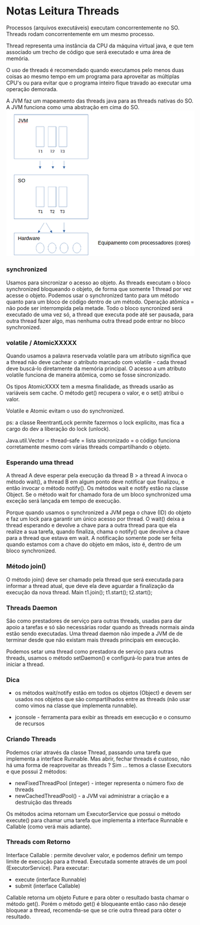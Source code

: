 # Notas Leitura Threads

Processos (arquivos executáveis) executam concorrentemente no SO. Threads rodam concorrentemente em um mesmo processo.

Thread representa uma instância da CPU da máquina virtual java, e que tem associado um trecho de código que será executado e uma área de memória.

O uso de threads é recomendado quando executamos pelo menos duas coisas ao mesmo tempo em um programa para aproveitar as múltiplas CPU's ou para evitar que o programa inteiro fique travado ao executar uma operação demorada.

A JVM faz um mapeamento das threads java para as threads nativas do SO. A JVM funciona como uma abstração em cima do SO.
![imagem](threads_1.png)

### synchronized

Usamos para sincronizar o acesso ao objeto. As threads executam o bloco synchronized bloqueando o objeto, de forma que somente 1 thread por vez acesse o objeto.
Podemos usar o synchronized tanto para um método quanto para um bloco de código dentro de um método.
Operação atômica = não pode ser interrompida pela metade.
Todo o bloco syncronized será executado de uma vez só, a thread que executa pode até ser pausada, para outra thread fazer algo, mas nenhuma outra thread pode entrar no bloco synchronized.

### volatile / AtomicXXXXX

Quando usamos a palavra reservada volatile para um atributo significa que a thread não deve cachear o atributo marcado com volatile - cada thread deve buscá-lo diretamente da memória principal.
O acesso a um atributo volatile funciona de maneira atômica, como se fosse sincronizado.

Os tipos AtomicXXXX tem a mesma finalidade, as threads usarão as variáveis sem cache. O método get() recupera o valor, e o set() atribui o valor.

Volatile e Atomic evitam o uso do synchronized.

ps: a classe ReentrantLock permite fazermos o lock explicito, mas fica a cargo do dev a liberação do lock (unlock).

Java.util.Vector = thread-safe = lista sincronizado = o código funciona corretamente mesmo com várias threads compartilhando o objeto.

### Esperando uma thread

A thread A deve esperar pela execução da thread B > a thread A invoca o método wait(), a thread B em algum ponto deve notificar que finalizou, e então invocar o método notify(). Os métodos wait e notify estão na classe Object. Se o método wait for chamado fora de um bloco synchronized uma exceção será lançada em tempo de execução.

Porque quando usamos o synchronized a JVM pega o chave (ID) do objeto e faz um lock para garantir um único acesso por thread. O wait() deixa a thread esperando e devolve a chave para a outra thread para que ela realize a sua tarefa, quando finaliza, chama o notify() que devolve a chave para a thread que estava em wait. A notificação somente pode ser feita quando estamos com a chave do objeto em mãos, isto é, dentro de um bloco synchronized.

### Método join()

O método join() deve ser chamado pela thread que será executada para informar a thread atual, que deve ela deve aguardar a finalização da execução da nova thread.
Main
t1.join();
t1.start();
t2.start();

### Threads Daemon

São como prestadores de serviço para outras threads, usadas para dar apoio a tarefas e só são necessárias rodar quando as threads normais ainda estão sendo executadas. Uma thread daemon não impede a JVM de de terminar desde que não existam mais threads principais em execução.

Podemos setar uma thread como prestadora de serviço para outras threads, usamos o método setDaemon() e configurá-lo para true antes de iniciar a thread.

### Dica

- os métodos wait/notify estão em todos os objetos (Object) e devem ser usados nos objetos que são compartilhados entre as threads (não usar como vimos na classe que implementa runnable).

- jconsole - ferramenta para exibir as threads em execução e o consumo de recursos

### Criando Threads

Podemos criar através da classe Thread, passando uma tarefa que implementa a interface Runnable. Mas abrir, fechar threads é custoso, não há uma forma de reaproveitar as threads ? Sim ... temos a classe Executors e que possui 2 métodos:

- newFixedThreadPool (integer) - integer representa o número fixo de threads
- newCachedThreadPool() - a JVM vai administrar a criação e a destruição das threads

Os métodos acima retornam um ExecutorService que possui o método execute() para chamar uma tarefa que implementa a interface Runnable e Callable (como verá mais adiante).

### Threads com Retorno

Interface Callable : permite devolver valor, e podemos definir um tempo limite de execução para a thread. Executada somente através de um pool (ExecutorService).
Para executar:

- execute (interface Runnable)
- submit (interface Callable)

Callable retorna um objeto Future e para obter o resultado basta chamar o método get().
Porém o método get() é bloqueante então caso não deseje bloquear a thread, recomenda-se que se crie outra thread para obter o resultado.

